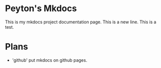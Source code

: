# Peyton's Mkdocs
This is my mkdocs project documentation page.
This is a new line.
This is a test.

# Plans
* 'github' put mkdocs on github pages.